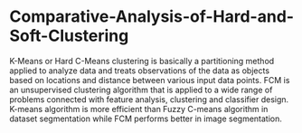 # Comparative-Analysis-of-Hard-and-Soft-Clustering
K-Means or Hard C-Means clustering is basically a partitioning method applied to analyze data and treats observations of the data as objects based on locations and distance between various input data points. FCM is an unsupervised clustering algorithm that is applied to a wide range of problems connected with feature analysis, clustering and classifier design. K-means algorithm is more efficient than Fuzzy C-means algorithm in dataset segmentation while FCM performs better in image segmentation.
